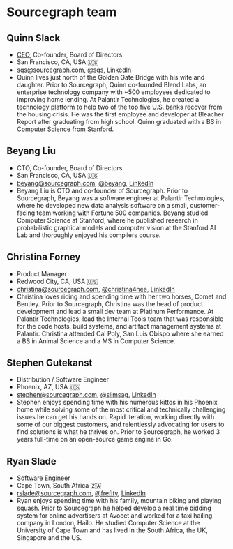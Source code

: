# Sourcegraph team

<!--

To add yourself to this page, copy the following template, paste it at the end of this file, and make it about yourself!

## Full Name

- Role(s)
- City, region, country, country flag emoji
- [you@sourcegraph.com](mailto:you@sourcegraph.com), other social media links (if any)
- Bio (hobbies, work experience, family, pets, etc.)

-->

## Quinn Slack

- [CEO](../../handbook/ceo/index.md), Co-founder, Board of Directors
- San Francisco, CA, USA 🇺🇸
- [sqs@sourcegraph.com](mailto:sqs@sourcegraph.com), [@sqs](https://twitter.com/sqs), [LinkedIn](https://www.linkedin.com/in/quinnslack)
- Quinn lives just north of the Golden Gate Bridge with his wife and daughter. Prior to Sourcegraph, Quinn co-founded Blend Labs, an enterprise technology company with ~500 employees dedicated to improving home lending. At Palantir Technologies, he created a technology platform to help two of the top five U.S. banks recover from the housing crisis. He was the first employee and developer at Bleacher Report after graduating from high school. Quinn graduated with a BS in Computer Science from Stanford.

## Beyang Liu

- CTO, Co-founder, Board of Directors
- San Francisco, CA, USA 🇺🇸
- [beyang@sourcegraph.com](mailto:beyang@sourcegraph.com), [@beyang](https://twitter.com/beyang), [LinkedIn](https://www.linkedin.com/in/beyang-liu-07651227)
- Beyang Liu is CTO and co-founder of Sourcegraph. Prior to Sourcegraph, Beyang was a software engineer at Palantir Technologies, where he developed new data analysis software on a small, customer-facing team working with Fortune 500 companies. Beyang studied Computer Science at Stanford, where he published research in probabilistic graphical models and computer vision at the Stanford AI Lab and thoroughly enjoyed his compilers course.

## Christina Forney

- Product Manager
- Redwood City, CA, USA 🇺🇸
- [christina@sourcegraph.com](mailto:christina@sourcegraph.com), [@christina4nee](https://twitter.com/christina4nee), [LinkedIn](https://www.linkedin.com/in/christinaforney)
- Christina loves riding and spending time with her two horses, Comet and Bentley. Prior to Sourcegraph, Christina was the head of product development and lead a small dev team at Platinum Performance. At Palantir Technologies, lead the Internal Tools team that was responsible for the code hosts, build systems, and artifact management systems at Palantir. Christina attended Cal Poly, San Luis Obispo where she earned a BS in Animal Science and a MS in Computer Science. 

## Stephen Gutekanst

- Distribution / Software Engineer
- Phoenix, AZ, USA 🇺🇸
- [stephen@sourcegraph.com](mailto:stephen@sourcegraph.com), [@slimsag](https://twitter.com/slimsag), [LinkedIn](https://www.linkedin.com/in/slimsag)
- Stephen enjoys spending time with his numerous kittos in his Phoenix home while solving some of the most critical and technically challenging issues he can get his hands on. Rapid iteration, working directly with some of our biggest customers, and relentlessly advocating for users to find solutions is what he thrives on. Prior to Sourcegraph, he worked 3 years full-time on an open-source game engine in Go.

## Ryan Slade

- Software Engineer
- Cape Town, South Africa :south_africa: 
- [rslade@sourcegraph.com](mailto:rslade@sourcegraph.com), [@frefity](https://twitter.com/frefity), [LinkedIn](https://www.linkedin.com/in/ryan-slade-1bb36bb/)
- Ryan enjoys spending time with his family, mountain biking and playing squash. Prior to Sourcegraph he helped develop a real time bidding system for online advertisers at Avocet and worked for a taxi hailing company in London, Hailo. He studied Computer Science at the University of Cape Town and has lived in the South Africa, the UK, Singapore and the US.

<!-- Paste *your* section above this line! -->

